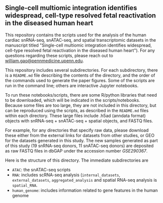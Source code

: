 ## Single-cell multiomic integration identifies widespread, cell-type resolved fetal reactivation in the diseased human heart

This repository contains the scripts used for the analysis of the human cardiac snRNA-seq, snATAC-seq, and spatial transcriptomic datasets in the manuscript titled "Single-cell multiomic integration identifies widespread, cell-type resolved fetal reactivation in the diseased human heart"). For any questions regarding these scripts, please reach out to william.gao@pennmedicine.upenn.edu. 

This repository includes several subdirectories. For each subdirectory, there is a `README.md` file describing the contents of the directory, and the order of the commands used to generate the paper figures. Some of the scripts are run in the command line; others are interactive Jupyter notebooks.

To run these notebooks/scripts, there are some R/python libraries that need to be downloaded, which will be indicated in the scripts/notebooks. Because some files are too large, they are not included in this directory, but can be reproduced using the scripts, as described in the `README.md` files within each directory. These large files include .h5ad (anndata format) objects with snRNA-seq + snATAC-seq + spatial objects, and FASTQ files. 

For example, for any directories that specify raw data, please download these either from the external links for datasets from other studies, or GEO for the datasets generated in this study. The new samples generated as part of this study (19 snRNA-seq donors, 11 snATAC-seq donors) are deposited as raw FASTQ files in dbGAP under the accession number *GSE290367*. 

Here is the structure of this directory. The immediate subdirectories are 
- `ATAC`: the snATAC-seq scripts
- `RNA`: includes scRNA-seq analysis (`internal_datasets`, `external_datasets`, `aggregated_analysis` and spatial RNA-seq analysis is `spatial_RNA`.
- `human_genome`: includes information related to gene features in the human genome
